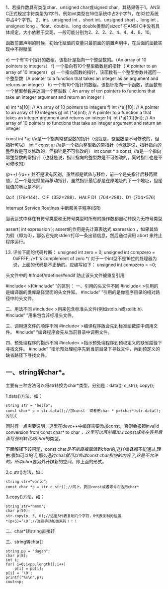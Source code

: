 1、若操作数具有类型char、unsigned char或signed char，其结果等于1。ANSI C正式规定字符类型为1字节。例如int类型在16位系统中占2个字节，在32位系统中占4个字节。
2、int、unsigned int 、short int、unsigned short 、long int 、unsigned long 、float、double、long double类型的sizeof 在ANSI C中没有具体规定，大小依赖于实现，一般可能分别为2、2、2、2、4、4、4、8、10。

函数前置声明的时候，初始化赋值的变量只最前面的前置声明中，在后面的函数实现中不得赋值

e) 一个有10个指针的数组，该指针是指向一个整型数的。（An array of 10 pointers to integers）
f) 一个指向有10个整型数数组的指针（ A pointer to an array of 10 integers）
g) 一个指向函数的指针，该函数有一个整型参数并返回一个整型数（A pointer to a function that takes an integer as an argument and returns an integer）
h) 一个有10个指针的数组，该指针指向一个函数，该函数有一个整型参数并返回一个整型数（ An array of ten pointers to functions that take an integer argument and return an integer ）

e) int *a[10]; // An array of 10 pointers to integers
f) int (*a)[10]; // A pointer to an array of 10 integers
g) int (*a)(int); // A pointer to a function a that takes an integer argument and returns an integer
h) int (*a[10])(int); // An array of 10 pointers to functions that take an integer argument and return an integer

const int *a;	//a是一个指向常整型数的指针（也就是，整型数是不可修改的，但指针可以）
int * const a;  	//a是一个指向整型数的常指针（也就是说，指针指向的整型数是可以修改的，但指针是不可修改的）
int const * a const;	//a是一个指向常整型数的常指针（也就是说，指针指向的整型数是不可修改的，同时指针也是不可修改的）

*(p++)与*p++ 并不是没有区别，虽然都是赋值与移位，前一个是先指针后移再赋值，后一个是先赋值再移动指针，虽然指针最后都是在原地址的下一个地址，但是赋值的地址是不同。

Qcif（176×144）、CIF（352×288）、HALF D1（704×288）、D1（704×576） 

Interrupt Service Routines 中断服务子程序(ISR)

当表达式中存在有符号类型和无符号类型时所有的操作数都自动转换为无符号类型

assert( int expression );
assert的作用是先计算表达式 expression ，如果其值为假（即为0），那么它先向stderr打印一条出错信息，然后通过调用 abort 来终止程序运行。

13. 评价下面的代码片断：
unsigned int zero = 0;
unsigned int compzero = 0xFFFF;
/*1''s complement of zero */
对于一个int型不是16位的处理器为说，上面的代码是不正确的。应编写如下：
unsigned int compzero = ~0;

头文件中的 #ifndef/#define/#endif 防止该头文件被重复引用


#include< >和#include“ ”的区别：
一、引用的头文件不同
#include< >引用的是编译器的类库路径里面的头文件知。
#include“ ”引用的是你程序目录的相对路径中的头文件。

二、用法不同
#include< >用来包含标准头文件(例如stdio.h或stdlib.h).
#include“ ”用来包含非标准头文件。

三、调用道文件的顺序不同
#include< >编译程序版会先到标准函数库中调用文件。
#include“ ”编译程序会先从当前目录中调用文件。

四、预处理程序的指示不同
#include< >指示预处理程序到预权定义的缺省路径下寻找文件。
#include“ ”指示预处理程序先到当前目录下寻找文件，再到预定义的缺省路径下寻找文件。

## 一、string转char*。

主要有三种方法可以将str转换为char*类型，分别是：data(); c_str(); copy();

1.data()方法，如：

    string str = "hello";
    const char* p = str.data();//加const  或者用char * p=(char*)str.data();的形式

同时有一点需要说明，这里在devc++中编译需要添加const，否则会报错invalid conversion from const char*  to char *，这里可以再前面加上const或者在等号后面给强制转化成char*的类型。

下面解释下该问题，const char*是不能直接赋值到char*的,这样编译都不能通过,理由:假如可以的话,那么通过char*就可以修改const char指向的内容了,这是不允许的。所以char*要另外开辟新的空间，即上面的形式。

2.c_str()方法，如：

    string str=“world”;
    const char *p = str.c_str();//同上，要加const或者等号右边用char*

3.copy()方法，如：

    string str="hmmm";
    char p[50];
    str.copy(p, 5, 0);//这里5代表复制几个字符，0代表复制的位置，
    *(p+5)=‘\0’;//注意手动加结束符！！！

二、char*转string直接转

三、string转char[] 

    string pp = "dagah";
    char p[8];
    int i;
    for( i=0;i<pp.length();i++)
        p[i] = pp[i];
    p[i] = '\0';
    printf("%s\n",p);
    cout<<p;